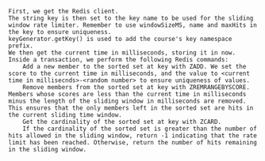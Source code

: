 
    First, we get the Redis client.
    The string key is then set to the key name to be used for the sliding window rate limiter. Remember to use windowSizeMS, name and maxHits in the key to ensure uniqueness.
    keyGenerator.getKey() is used to add the course's key namespace prefix.
    We then get the current time in milliseconds, storing it in now.
    Inside a transaction, we perform the following Redis commands:
        Add a new member to the sorted set at key with ZADD. We set the score to the current time in milliseconds, and the value to <current time in millisecnds>-<random number> to ensure uniqueness of values.
        Remove members from the sorted set at key with ZREMRANGEBYSCORE. Members whose scores are less than the current time in milliseconds minus the length of the sliding window in milliseconds are removed. This ensures that the only members left in the sorted set are hits in the current sliding time window.
        Get the cardinality of the sorted set at key with ZCARD.
        If the cardinality of the sorted set is greater than the number of hits allowed in the sliding window, return -1 indicating that the rate limit has been reached. Otherwise, return the number of hits remaining in the sliding window.
